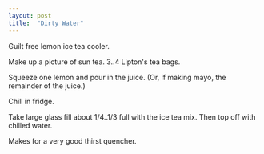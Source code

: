 ```yaml
---
layout: post
title:  "Dirty Water"
---
```


Guilt free lemon ice tea cooler.

Make up a picture of sun tea. 3..4 Lipton's tea bags.

Squeeze one lemon and pour in the juice. (Or, if making mayo, the remainder of the juice.)

Chill in fridge.

Take large glass fill about 1/4..1/3 full with the ice tea mix. Then top off with chilled water.

Makes for a very good thirst quencher.
